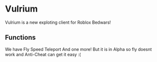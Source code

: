 # Vulrium
Vulrium is a new exploting client for Roblox Bedwars!
## Functions
We have Fly Speed Teleport And one more! But it is in Alpha so fly doesnt work and Anti-Cheat can get it easy :(
